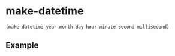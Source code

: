 # make-datetime
```scheme
(make-datetime year month day hour minute second millisecond)
```

## Example
```scheme

```
